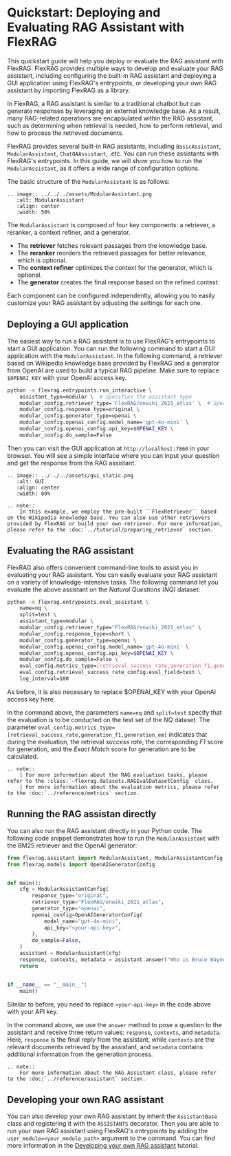 # Quickstart: Deploying and Evaluating RAG Assistant with FlexRAG
This quickstart guide will help you deploy or evaluate the RAG assistant with FlexRAG. FlexRAG provides multiple ways to develop and evaluate your RAG assistant, including configuring the built-in RAG assistant and deploying a GUI application using FlexRAG's entrypoints, or developing your own RAG assistant by importing FlexRAG as a library.

In FlexRAG, a RAG assistant is similar to a traditional chatbot but can generate responses by leveraging an external knowledge base. As a result, many RAG-related operations are encapsulated within the RAG assistant, such as determining when retrieval is needed, how to perform retrieval, and how to process the retrieved documents.

FlexRAG provides several built-in RAG assistants, including `BasicAssistant`, `ModularAssistant`, `ChatQAAssistant`, .etc. You can run these assistants with FlexRAG's entrypoints. In this guide, we will show you how to run the `ModularAssistant`, as it offers a wide range of configuration options.

The basic structure of the `ModularAssistant` is as follows:

```{eval-rst}
.. image:: ../../../assets/ModularAssistant.png
   :alt: ModularAssistant
   :align: center
   :width: 50%
```

The `ModularAssistant` is composed of four key components: a retriever, a reranker, a context refiner, and a generator.
- The **retriever** fetches relevant passages from the knowledge base.
- The **reranker** reorders the retrieved passages for better relevance, which is optional.
- The **context refiner** optimizes the context for the generator, which is optional.
- The **generator** creates the final response based on the refined context.

Each component can be configured independently, allowing you to easily customize your RAG assistant by adjusting the settings for each one.

## Deploying a GUI application
The easiest way to run a RAG assistant is to use FlexRAG's entrypoints to start a GUI application. You can run the following command to start a GUI application with the `ModularAssistant`. In the following command, a retriever based on Wikipedia knowledge base provided by FlexRAG and a generator from OpenAI are used to build a typical RAG pipeline. Make sure to replace `$OPENAI_KEY` with your OpenAI access key.

```bash
python -m flexrag.entrypoints.run_interactive \
    assistant_type=modular \  # Specifies the assistant type
    modular_config.retriever_type='FlexRAG/enwiki_2021_atlas' \  # Specifies the retriever
    modular_config.response_type=original \
    modular_config.generator_type=openai \
    modular_config.openai_config.model_name='gpt-4o-mini' \
    modular_config.openai_config.api_key=$OPENAI_KEY \
    modular_config.do_sample=False
```

Then you can visit the GUI application at `http://localhost:7860` in your browser. You will see a simple interface where you can input your question and get the response from the RAG assistant.

```{eval-rst}
.. image:: ../../../assets/gui_static.png
   :alt: GUI
   :align: center
   :width: 80%
```

```{eval-rst}
.. note::
    In this example, we employ the pre-built ``FlexRetriever`` based on the Wikipedia knowledge base. You can also use other retrievers provided by FlexRAG or build your own retriever. For more information, please refer to the :doc:`../tutorial/preparing_retriever` section.
```

## Evaluating the RAG assistant
FlexRAG also offers convenient command-line tools to assist you in evaluating your RAG assistant. You can easily evaluate your RAG assistant on a variety of knowledge-intensive tasks. The following command let you evaluate the above assistant on the *Natural Questions (NQ)* dataset:
```bash
python -m flexrag.entrypoints.eval_assistant \
    name=nq \
    split=test \
    assistant_type=modular \
    modular_config.retriever_type="FlexRAG/enwiki_2021_atlas" \
    modular_config.response_type=short \
    modular_config.generator_type=openai \
    modular_config.openai_config.model_name='gpt-4o-mini' \
    modular_config.openai_config.api_key=$OPENAI_KEY \
    modular_config.do_sample=False \
    eval_config.metrics_type=[retrieval_success_rate,generation_f1,generation_em] \
    eval_config.retrieval_success_rate_config.eval_field=text \
    log_interval=100
```

As before, it is also necessary to replace $OPENAI_KEY with your OpenAI access key here.

In the command above, the parameters `name=nq` and `split=test` specify that the evaluation is to be conducted on the test set of the *NQ* dataset. The parameter `eval_config.metrics_type=[retrieval_success_rate,generation_f1,generation_em]` indicates that during the evaluation, the retrieval *success rate*, the corresponding *F1* score for generation, and the *Exact Match* score for generation are to be calculated.

```{eval-rst}
.. note::
    | For more information about the RAG evaluation tasks, please refer to the :class:`~flexrag.datasets.RAGEvalDatasetConfig` class.
    | For more information about the evaluation metrics, please refer to the :doc:`../reference/metrics` section.
```

## Running the RAG assistan directly
You can also run the RAG assistant directly in your Python code. The following code snippet demonstrates how to run the `ModularAssistant` with the BM25 retriever and the OpenAI generator:

```python
from flexrag.assistant import ModularAssistant, ModularAssistantConfig
from flexrag.models import OpenAIGeneratorConfig


def main():
    cfg = ModularAssistantConfig(
        response_type="original",
        retriever_type="FlexRAG/enwiki_2021_atlas",
        generator_type="openai",
        openai_config=OpenAIGeneratorConfig(
            model_name="gpt-4o-mini",
            api_key="<your-api-key>",
        ),
        do_sample=False,
    )
    assistant = ModularAssistant(cfg)
    response, contexts, metadata = assistant.answer("Who is Bruce Wayne?")
    return


if __name__ == "__main__":
    main()
```

Similar to before, you need to replace `<your-api-key>` in the code above with your API key.

In the command above, we use the `answer` method to pose a question to the assistant and receive three return values: `response`, `contexts`, and `metadata`. Here, `response` is the final reply from the assistant, while `contexts` are the relevant documents retrieved by the assistant, and `metadata` contains additional information from the generation process.

```{eval-rst}
.. note::
    For more information about the RAG Assistant class, please refer to the :doc:`../reference/assistant` section.
```

## Developing your own RAG assistant
You can also develop your own RAG assistant by inherit the `AssistantBase` class and registering it with the `ASSISTANTS` decorator. Then you are able to run your own RAG assistant using FlexRAG's entrypoints by adding the `user_module=<your_module_path>` argument to the command.
You can find more information in the [Developing your own RAG assistant](../tutorial/building_assistant.md) tutorial.
